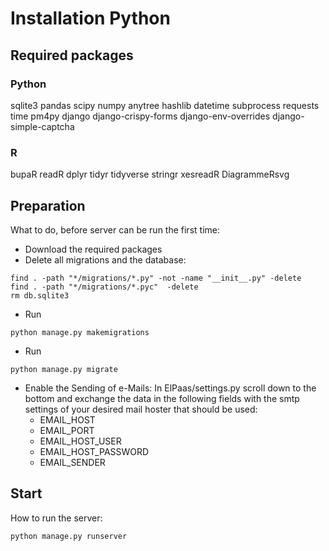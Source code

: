 # Installation Python

## Required packages

### Python

sqlite3
pandas
scipy
numpy
anytree
hashlib
datetime
subprocess
requests
time
pm4py
django
django-crispy-forms
django-env-overrides
django-simple-captcha

### R

bupaR
readR
dplyr
tidyr
tidyverse
stringr
xesreadR
DiagrammeRsvg

## Preparation

What to do, before server can be run the first time:

* Download the required packages
* Delete all migrations and the database:
```
find . -path "*/migrations/*.py" -not -name "__init__.py" -delete
find . -path "*/migrations/*.pyc"  -delete
rm db.sqlite3
```

* Run
```
python manage.py makemigrations
```
* Run
```
python manage.py migrate
```
* Enable the Sending of e-Mails:
	In ElPaas/settings.py scroll down to the bottom and exchange the data in the
	following fields with the smtp settings of your desired mail hoster that
	should be used:
	* EMAIL_HOST
	* EMAIL_PORT
	* EMAIL_HOST_USER		
	* EMAIL_HOST_PASSWORD
	* EMAIL_SENDER


## Start
How to run the server:

```
python manage.py runserver
```